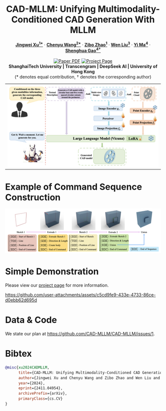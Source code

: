 <p align="center">

<h1 align="center">CAD-MLLM: Unifying Multimodality-Conditioned CAD Generation With MLLM</h1>
  <p align="center">
    <a href="https://davidxu-jj.github.io/"><strong>Jingwei Xu<sup>1*</sup></strong></a>
    ·
    <a href="https://github.com/jeremiah-wang"><strong>Chenyu Wang<sup>2*</sup></strong></a>
    ·
    <a href="https://maikouuu.github.io/"><strong>Zibo Zhao<sup>1</sup></strong></a>
    ·
    <a href="https://scholar.google.com/citations?user=A6K6bkoAAAAJ&hl=en"><strong>Wen Liu<sup>3</sup></strong></a>
    ·
    <a href="https://scholar.google.com/citations?user=XqLiBQMAAAAJ&hl=en"><strong>Yi Ma<sup>4</sup></strong></a>
    ·
    <a href="https://scholar.google.com.sg/citations?user=fe-1v0MAAAAJ&hl=en"><strong>Shenghua Gao<sup>4†</sup></strong></a>
    <br>
    <br>
    <a href="https://arxiv.org/abs/2411.04954"><img src='https://img.shields.io/badge/arXiv-CADMLLM-red' alt='Paper PDF'></a>
    <a href="https://cad-mllm.github.io/"><img src='https://img.shields.io/badge/Project_Page-CADMLLM-green' alt='Project Page'></a>
    <br>
    <b>ShanghaiTech University | Transcengram | DeepSeek AI | University of Hong Kong</b>
    <br>
    (* denotes equal contribution, † denotes the corresponding author)
    </p>

<table align="center">
    <tr>
    <td>
      <img src="assets/pipeline.png">
    </td>
    </tr>
  </table>
</p>

# Example of Command Sequence Construction

![](./assets/command_sequence.png)

# Simple Demonstration

Please view our [project page](https://cad-mllm.github.io/) for more information.

https://github.com/user-attachments/assets/c5cd9fe9-433e-4733-86ce-d0ebb62d695d

# Data & Code

We state our plan at https://github.com/CAD-MLLM/CAD-MLLM/issues/1.

# Bibtex

```bibtex
@misc{xu2024CADMLLM,
      title={CAD-MLLM: Unifying Multimodality-Conditioned CAD Generation With MLLM}, 
      author={Jingwei Xu and Chenyu Wang and Zibo Zhao and Wen Liu and Yi Ma and Shenghua Gao},
      year={2024},
      eprint={2411.04954},
      archivePrefix={arXiv},
      primaryClass={cs.CV}
}
```
